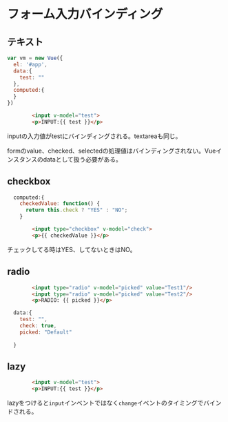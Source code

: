# フォーム入力バインディング
## テキスト
```javascript
var vm = new Vue({
  el: '#app',
  data:{
    test: ""
  },
  computed:{
  }
})
```

```html
        <input v-model="test">
        <p>INPUT:{{ test }}</p>
```
inputの入力値がtestにバインディングされる。textareaも同じ。

formのvalue、checked、selectedの処理値はバインディングされない。Vueインスタンスのdataとして扱う必要がある。

## checkbox
```javascript
  computed:{
    checkedValue: function() {
      return this.check ? "YES" : "NO";
    }

```

```html
        <input type="checkbox" v-model="check">
        <p>{{ checkedValue }}</p>
```

チェックしてる時はYES、してないときはNO。

## radio
```html
        <input type="radio" v-model="picked" value="Test1"/>
        <input type="radio" v-model="picked" value="Test2"/>
        <p>RADIO: {{ picked }}</p>
```

```javascript
  data:{
    test: "",
    check: true,
    picked: "Default"
    
  }
```

## lazy
```html
        <input v-model="test">
        <p>INPUT:{{ test }}</p>
```

lazyをつけると`input`インベントではなく`change`イベントのタイミングでバインドされる。

